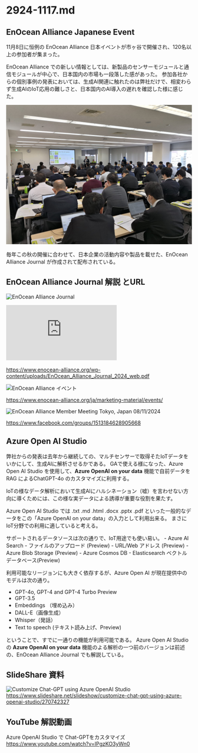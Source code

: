 # 2924-1117.md

## EnOcean Alliance Japanese Event

11月8日に恒例の EnOcean Alliance 日本イベントが市ヶ谷で開催され、120名以上の参加者が集まった。

EnOcean Alliance での新しい情報としては、新製品のセンサーモジュールと通信モジュールが中心で、日本国内の市場も一段落した感があった。
参加各社からの個別事例の発表においては、生成AI関連に触れたのは弊社だけで、相変わらず生成AIのIoT応用の難しさと、日本国内のAI導入の遅れを確認した様に感じた。

![EnOcean Allience 東京](img/eo-japan.jpg)

毎年この秋の開催に合わせて、日本企業の活動内容や製品を載せた、EnOcean Alliance Journal が作成されて配布されている。

## EnOcean Alliance Journal 解説 とURL

![EnOcean Alliance Journal](https://www.enocean-alliance.org/ja/marketing-material/enocean-alliance-journal/)

![2024年度号](https://www.enocean-alliance.org/wp-content/uploads/EnOcean_Alliance_Journal_2024_web.pdf)

https://www.enocean-alliance.org/wp-content/uploads/EnOcean_Alliance_Journal_2024_web.pdf

![EnOcean Alliance イベント](https://www.enocean-alliance.org/ja/marketing-material/events/)

https://www.enocean-alliance.org/ja/marketing-material/events/

![EnOcean Alliance Member Meeting Tokyo, Japan 08/11/2024](https://www.facebook.com/groups/1513184628905668)

https://www.facebook.com/groups/1513184628905668


## Azure Open AI Studio

弊社からの発表は去年から継続しての、マルチセンサーで取得そたIoTデータをいかにして、生成AIに解析させるかである。
GAで使える様になった、Azure Open AI Studio を使用して、**Azure OpenAI on your data** 機能で自前データを RAG によるChatGPT-4o のカスタマイズに利用する。

IoTの様なデータ解析において生成AIにハルシネーション（嘘）を言わせない方向に導くためには、この様な実データによる誘導が重要な役割を果たす。

Azure Open AI Studio では .txt .md .html .docx .pptx .pdf といった一般的なデータをこの「Azure OpenAI on your data」の入力として利用出来る。
まさに IoT分野での利用に適していると考える。

サポートされるデータソースは次の通りで、IoT用途でも使い易い。
    - Azure AI Search
    - ファイルのアップロード (Preview)
    - URL/Web アドレス (Preview)
    - Azure Blob Storage (Preview)
    - Azure Cosmos DB
    - Elasticsearch ベクトル データベース(Preview)

利用可能なリージョンにも大きく依存するが、Azure Open AI が現在提供中のモデルは次の通り。

- GPT-4o, GPT-4 and GPT-4 Turbo Preview
- GPT-3.5
- Embeddings （埋め込み）
- DALL-E（画像生成）
- Whisper（発話）
- Text to speech (テキスト読み上げ、Preview)

ということで、すでに一通りの機能が利用可能である。
Azure Open AI Studio の **Azure OpenAI on your data** 機能のよる解析の一つ前のバージョンは前述の、EnOcean Alliance Journal でも解説している。

## SlideShare 資料

![Customize Chat-GPT using Azure OpenAI Studio](https://www.slideshare.net/slideshow/customize-chat-gpt-using-azure-openai-studio/270742327)
https://www.slideshare.net/slideshow/customize-chat-gpt-using-azure-openai-studio/270742327

## YouTube 解説動画

Azure OpenAI Studio で Chat-GPTをカスタマイズ
https://www.youtube.com/watch?v=IPgzKO3yWn0
